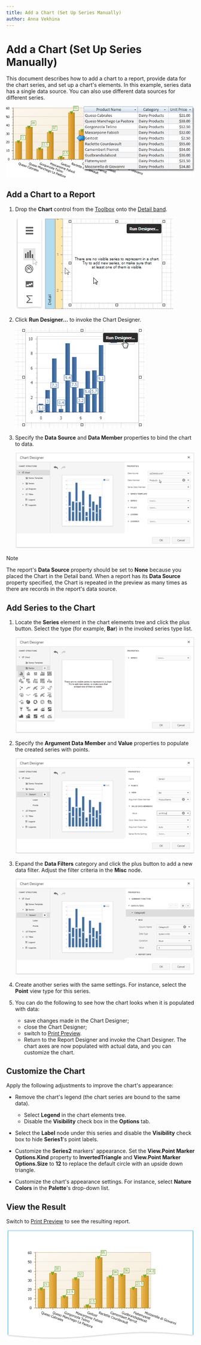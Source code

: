 ```yaml
---
title: Add a Chart (Set Up Series Manually)
author: Anna Vekhina
---
```

# Add a Chart (Set Up Series Manually)

This document describes how to add a chart to a report, provide data for the chart series, and set up a chart's elements. In this example, series data has a single data source. You can also use different data sources for different series.

![](../../../../images/eurd-web-chart-manual-setup-example.png)


## Add a Chart to a Report

1. Drop the **Chart** control from the [Toolbox](../../report-designer-tools/toolbox.md) onto the [Detail band](../../introduction-to-banded-reports.md).

    ![](../../../../images/eurd-web-chart-add-to-report.png)

2. Click **Run Designer...** to invoke the Chart Designer.

    ![](../../../../images/eurd-web-chart-run-designer.png)

3. Specify the **Data Source** and **Data Member** properties to bind the chart to data.
	
	![](../../../../images/eurd-web-chart-bind-to-data-designer.png)


> [!NOTE]
> The report's **Data Source** property should be set to **None** because you placed the Chart in the Detail band. When a report has its **Data Source** property specified, the Chart is repeated in the preview as many times as there are records in the report's data source.


## Add Series to the Chart

1. Locate the **Series** element in the chart elements tree and click the plus button. Select the type (for example, **Bar**) in the invoked series type list.

    ![](../../../../images/eurd-web-chart-designer-add-series.png)


3. Specify the **Argument Data Member** and **Value** properties to populate the created series with points.

    ![](../../../../images/eurd-web-chart-designer-bind-series-to-data.png)

4. Expand the **Data Filters** category and click the plus button to add a new data filter. Adjust the filter criteria in the **Misc** node.

    ![](../../../../images/eurd-web-chart-designer-data-filter.png)

5. Create another series with the same settings. For instance, select the **Point** view type for this series.

6. You can do the following to see how the chart looks when it is populated with data:

    * save changes made in the Chart Designer;
    * close the Chart Designer;
    * switch to [Print Preview](../../preview-print-and-export-reports.md).
    * Return to the Report Designer and invoke the Chart Designer. The chart axes are now populated with actual data, and you can customize the chart.

## Customize the Chart

Apply the following adjustments to improve the chart's appearance:

* Remove the chart's legend (the chart series are bound to the same data).

	- Select **Legend** in the chart elements tree.
	- Disable the **Visibility** check box in the **Options** tab.

* Select the **Label** node under this series and disable the **Visibility** check box to hide **Series1**'s point labels.
* Customize the **Series2** markers' appearance. Set the **View.Point Marker Options.Kind** property to **InvertedTriangle** and **View.Point Marker Options.Size** to **12** to replace the default circle with an upside down triangle.
* Customize the chart's appearance settings. For instance, select **Nature Colors** in the **Palette**'s drop-down list.

## View the Result

Switch to [Print Preview](../../preview-print-and-export-reports.md) to see the resulting report.

![](../../../../images/eurd-web-chart-manual-setup-result.png)
